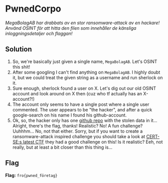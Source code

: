 # PwnedCorpo
*MegaBolagAB har drabbats av en stor ransomware-attack av en hackare! Använd OSINT för att hitta den filen som innehåller de känsliga inloggningsdetaljer och flaggan!*

## Solution
1. So, we're basically just given a single name, `MegaBolagAB`. Let's OSINT this shit!
2. After some googling I can't find anything on `MegaBolagAB`. I highly doubt it, but we could treat the given string as a username and run sherlock on it.
3. Sure enough, sherlock found a user on X. Let's dig out our old OSINT account and look around on X then (cuz who tf actually has an X-account?!)
4. The account only seems to have a single post where a single user commented. The user appears to be "the hacker", and after a quick google-search on his name I found his github-account.
5. Ok, so, the hacker only has one [github repo](https://github.com/H4ck3rm4nn3n/MEGABOLAG_AB_DATA) with the stolen data in it... Alright, there's the flag, thanks! Realistic? No! A fun challenge? Uuhhhm... No, not that either. Sorry, but if you want to create a ransomware-attack inspired challenge you should take a look at [CERT-SE:s latest CTF](https://github.com/arch-err/CERT-SE-CTF-2024) they had a good challenge on this! Is it realistic? Eeh, not really, but at least a bit closer than this thing is...

## Flag
**Flag:** `fro{pwned_företag}`
